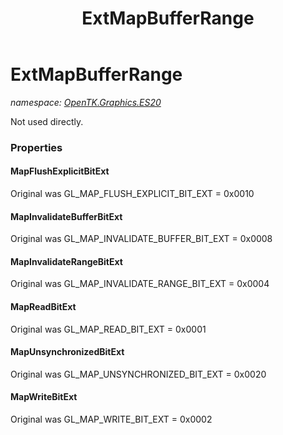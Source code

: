 ﻿---
title: ExtMapBufferRange
---

# ExtMapBufferRange
_namespace: [OpenTK.Graphics.ES20](N-OpenTK.Graphics.ES20.html)_

Not used directly.



### Properties

#### MapFlushExplicitBitExt
Original was GL_MAP_FLUSH_EXPLICIT_BIT_EXT = 0x0010
#### MapInvalidateBufferBitExt
Original was GL_MAP_INVALIDATE_BUFFER_BIT_EXT = 0x0008
#### MapInvalidateRangeBitExt
Original was GL_MAP_INVALIDATE_RANGE_BIT_EXT = 0x0004
#### MapReadBitExt
Original was GL_MAP_READ_BIT_EXT = 0x0001
#### MapUnsynchronizedBitExt
Original was GL_MAP_UNSYNCHRONIZED_BIT_EXT = 0x0020
#### MapWriteBitExt
Original was GL_MAP_WRITE_BIT_EXT = 0x0002

